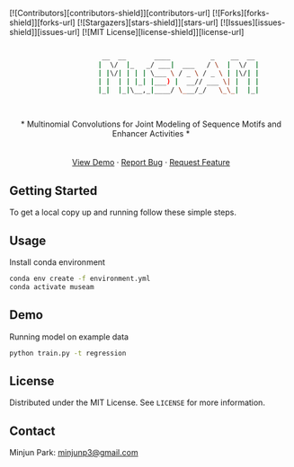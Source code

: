 <!-- PROJECT SHIELDS -->
<!--
*** I'm using markdown "reference style" links for readability.
*** Reference links are enclosed in brackets [ ] instead of parentheses ( ).
*** See the bottom of this document for the declaration of the reference variables
*** for contributors-url, forks-url, etc. This is an optional, concise syntax you may use.
*** https://www.markdownguide.org/basic-syntax/#reference-style-links
-->

[![Contributors][contributors-shield]][contributors-url]
[![Forks][forks-shield]][forks-url]
[![Stargazers][stars-shield]][stars-url]
[![Issues][issues-shield]][issues-url]
[![MIT License][license-shield]][license-url]

```sh

                       __  __       ____          _    __  __
                      |  \/  |_   _/ ___|  ___   / \  |  \/  |
                      | |\/| | | | \___ \ / _ \ / _ \ | |\/| |
                      | |  | | |_| |___) |  __// ___ \| |  | |
                      |_|  |_|\__,_|____/ \___/_/   \_\_|  |_|

```

<!-- PROJECT LOGO -->

<br />

<p align="center">
  
  <a href="https://github.com/minjunp/MuSeAM">
    
   
  </a>

  <p align="center">
     * Multinomial Convolutions for Joint Modeling of Sequence Motifs and Enhancer Activities *
    <br />
    <br />
    <br />
    <a href="Link to demo">View Demo</a>
    ·
    <a href="Link to repo issues">Report Bug</a>
    ·
    <a href="Link to repo issues">Request Feature</a>
  </p>
</p>

<!-- GETTING STARTED -->

## Getting Started

To get a local copy up and running follow these simple steps.

## Usage

Install conda environment

```sh
conda env create -f environment.yml
conda activate museam

```

## Demo

Running model on example data

```sh
python train.py -t regression
```

## License

Distributed under the MIT License. See `LICENSE` for more information.

<!-- CONTACT -->

## Contact

Minjun Park: minjunp3@gmail.com

<!-- MARKDOWN LINKS & IMAGES -->
<!-- https://www.markdownguide.org/basic-syntax/#reference-style-links -->
